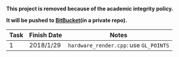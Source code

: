 **This project is removed because of the academic integrity policy.**

**It will be pushed to [BitBucket][1](in a private repo).**

| Task | Finish Date | Notes |
| ---- | ----------- | ----- |
| 1    | 2018/1/29   |`hardware_render.cpp`: use `GL_POINTS`|


  [1]: https://bitbucket.org/
  